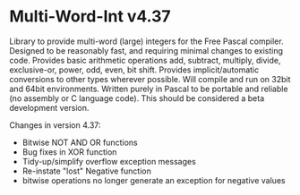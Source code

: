 # Multi-Word-Int v4.37
Library to provide multi-word (large) integers for the Free Pascal compiler.
Designed to be reasonably fast, and requiring minimal changes to existing code.
Provides basic arithmetic operations add, subtract, multiply, divide, exclusive-or, power, odd, even, bit shift.
Provides implicit/automatic conversions to other types wherever possible.
Will compile and run on 32bit and 64bit environments.
Written purely in Pascal to be portable and reliable (no assembly or C language code).
This should be considered a beta development version.

Changes in version 4.37:
- Bitwise NOT AND OR functions
- Bug fixes in XOR function
- Tidy-up/simplify overflow exception messages
- Re-instate "lost" Negative function
- bitwise operations no longer generate an exception for negative values
  
